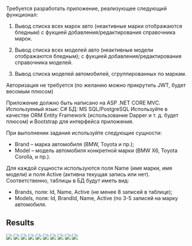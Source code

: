 
Требуется разработать приложение, реализующее следующий функционал:

1. Вывод списка всех марок авто (неактивные марки отображаются бледным) с фукцией добавления/редактирования справочника марок.

2. Вывод списка всех моделей авто (неактивные модели отображаются бледным); с фукцией добавления/редактирования справочника моделей.

3. Вывод списка моделей автомобилей, сгруппированных по маркам.

Авторизация не требуется (по желанию можно прикрутить JWT, будет весомым плюсом)

Приложение должно быть написано на ASP .NET CORE MVC.
Используемый язык: C#
БД: MS SQL/PostgreSQL
Используйте в качестве ORM Entity Framework (использование Dapper и т. д.  будет плюсом) и Bootstrap для интерфейса приложения.

При выполнении задания используйте следующие сущности: 
- Brand – марка автомобиля (BMW, Toyota и пр.);
- Model – модель автомобиля конкретной марки (BMW X6, Toyota Corolla, и пр.).

Для каждой сущности используются поля Name (имя марки, имя модели) и поля Active (активна текущая запись или нет).
Соответственно, таблицы в БД будут иметь вид:
- Brands, поля: Id, Name, Active (не менее 8 записей в таблице);
- Models, поля: Id, BrandId, Name, Active (по 3-5 записей на марку автомобиля.


Results
-

![]("Images/1.png")
![]("Images/2.png")
![]("Images/3.png")
![]("Images/4.png")
![]("Images/5.png")
![]("Images/6.png")
![]("Images/7.png")
![]("Images/8.png")
![]("Images/9.png")
![]("Images/10.png")